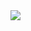 <img src="https://github.com/IamB1d1pta/Android-App-developement-/assets/95310218/4cca8742-8533-4f53-8dd4-70a05a8bf8cf)">

